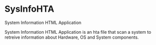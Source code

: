 # SysInfoHTA
System Information HTML Application

System Information HTML Application is an hta file that scan a system to retreive information about Hardware, OS and System components.
